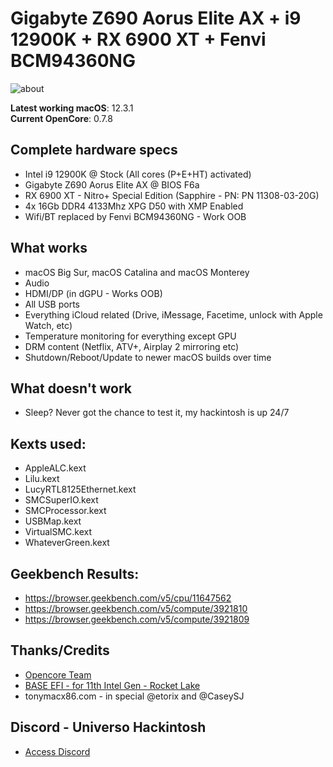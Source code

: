 # Gigabyte Z690 Aorus Elite AX + i9 12900K + RX 6900 XT + Fenvi BCM94360NG

![about](https://user-images.githubusercontent.com/23700365/161352933-28a6ecf7-9c5b-457a-a283-3544ba36735d.png)

**Latest working macOS**: 12.3.1
<br>
**Current OpenCore**: 0.7.8

## Complete hardware specs
- Intel i9 12900K @ Stock (All cores (P+E+HT) activated)
- Gigabyte Z690 Aorus Elite AX @ BIOS F6a
- RX 6900 XT - Nitro+ Special Edition (Sapphire - PN: PN 11308-03-20G)
- 4x 16Gb DDR4 4133Mhz XPG D50 with XMP Enabled
- Wifi/BT replaced by Fenvi BCM94360NG - Work OOB

## What works
- macOS Big Sur, macOS Catalina and macOS Monterey
- Audio
- HDMI/DP (in dGPU - Works OOB)
- All USB ports
- Everything iCloud related (Drive, iMessage, Facetime, unlock with Apple Watch, etc)
- Temperature monitoring for everything except GPU
- DRM content (Netflix, ATV+, Airplay 2 mirroring etc)
- Shutdown/Reboot/Update to newer macOS builds over time

## What doesn't work
- Sleep? Never got the chance to test it, my hackintosh is up 24/7

## Kexts used:
- AppleALC.kext
- Lilu.kext
- LucyRTL8125Ethernet.kext
- SMCSuperIO.kext
- SMCProcessor.kext
- USBMap.kext
- VirtualSMC.kext
- WhateverGreen.kext

## Geekbench Results:
- https://browser.geekbench.com/v5/cpu/11647562
- https://browser.geekbench.com/v5/compute/3921810
- https://browser.geekbench.com/v5/compute/3921809

## Thanks/Credits
- [Opencore Team](https://dortania.github.io/getting-started/)
- [BASE EFI - for 11th Intel Gen - Rocket Lake](https://github.com/luchina-gabriel/BASE-EFI-INTEL-DESKTOP-11THGEN-ROCKET-LAKE)
- tonymacx86.com - in special @etorix and @CaseySJ

## Discord - Universo Hackintosh
- [Access Discord](https://discord.universohackintosh.com.br)
